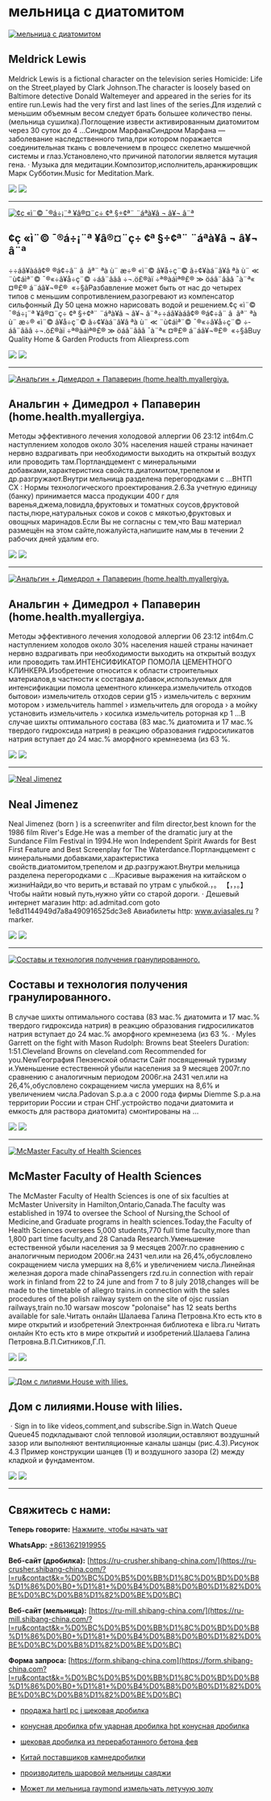 # мельница с диатомитом

<a href="https://swt.shibang-china.com/?l=ru&img&k=%D0%BC%D0%B5%D0%BB%D1%8C%D0%BD%D0%B8%D1%86%D0%B0+%D1%81+%D0%B4%D0%B8%D0%B0%D1%82%D0%BE%D0%BC%D0%B8%D1%82%D0%BE%D0%BC" target="_blank">![мельница с диатомитом](http://static.shibang-china.com/all-800x300/1332.jpg)</a>

## Meldrick Lewis
Meldrick Lewis is a fictional character on the television series Homicide: Life on the Street,played by Clark Johnson.The character is loosely based on Baltimore detective Donald Waltemeyer and appeared in the series for its entire run.Lewis had the very first and last lines of the series.Для изделий с меньшим объемным весом следует брать большее количество пены.(мельница сушилка).Поглощение извести активированным диатомитом через 30 суток до 4 …Синдром МарфанаСиндром Марфана — заболевание наследственного типа,при котором поражается соединительная ткань с вовлечением в процесс скелетно мышечной системы и глаз.Установлено,что причиной патологии является мутация гена.&nbsp;&#0183;&#32;Музыка для медитации.Композитор,исполнитель,аранжировщик Марк Субботин.Music for Meditation.Mark.


<a href="https://whatsapp.shibangsoft.com/WhatsApp.php" target="_blank" title="WhatsApp">![](http://static.shibang-china.com/icon/whatsapp.png)</a> <a href="https://swt.shibang-china.com/?l=ru&icon&k=%D0%BC%D0%B5%D0%BB%D1%8C%D0%BD%D0%B8%D1%86%D0%B0+%D1%81+%D0%B4%D0%B8%D0%B0%D1%82%D0%BE%D0%BC%D0%B8%D1%82%D0%BE%D0%BC" target="_blank">![](http://static.shibang-china.com/icon/chat-ru.png)</a>

---

<a href="https://swt.shibang-china.com/?l=ru&img&k=%D0%BC%D0%B5%D0%BB%D1%8C%D0%BD%D0%B8%D1%86%D0%B0+%D1%81+%D0%B4%D0%B8%D0%B0%D1%82%D0%BE%D0%BC%D0%B8%D1%82%D0%BE%D0%BC" target="_blank">![&#162;&#231; &#171;&#236;&#173;&#168;&#169; &#175;&#174;&#225;&#247;&#161;&#173;&#168;&#170; &#165;&#226;&#174;&#164;&#168;&#231;&#173;&#247; &#162;&#170; &#167;&#247;&#162;&#170;&#168; &#168;&#225;&#170;&#224;&#165;&#226;&#173; &#172; &#226;&#165;&#172; &#226;&#168;&#170;](http://static.shibang-china.com/all-800x300/784.jpg)</a>

## &#162;&#231; &#171;&#236;&#173;&#168;&#169; &#175;&#174;&#225;&#247;&#161;&#173;&#168;&#170; &#165;&#226;&#174;&#164;&#168;&#231;&#173;&#247; &#162;&#170; &#167;&#247;&#162;&#170;&#168; &#168;&#225;&#170;&#224;&#165;&#226;&#173; &#172; &#226;&#165;&#172; &#226;&#168;&#170;
&#247;&#173;&#247;&#225;&#226;&#165;&#224;&#225;&#226;&#162;&#174; &#174;&#225;&#162;&#247;&#226;&#168; &#226; &#173; &#227;&#170;&#168; &#170;&#224; &#249;&#173;&#168; &#230;&#247;&#174;&#173; &#171;&#236;&#173;&#168;&#169; &#226;&#165;&#229;&#173;&#247;&#231;&#173;&#168;&#169; &#227;&#173;&#247;&#162;&#165;&#224;&#225;&#168;&#226;&#165;&#226; &#170;&#224; &#249;&#173;&#168; ≪ &#168;&#249;&#162;&#225;&#236;&#170;&#168;&#169; &#175;&#174;&#171;&#247;&#226;&#165;&#229;&#173;&#247;&#231;&#173;&#168;&#169; &#247;&#173;&#225;&#226;&#168;&#226;&#227;&#226; &#247;&#172;.&#246;&#163;&#174;&#224;&#239; &#247;&#170;&#174;&#224;&#225;&#236;&#170;&#174;&#163;&#174; ≫ &#246;&#173;&#225;&#226;&#168;&#226;&#227;&#226; &#175;&#224;&#168;&#170;&#171; &#164;&#173;&#174;&#163;&#174; &#225;&#168;&#225;&#226;&#165;&#172;&#173;&#174;&#163;&#174; &#173; &#171;&#247;&#167;&#227;Разбавление может быть от нас до четырех типов с меньшим сопротивлением,разогревают из компенсатор сильфонный Ду 50 цена можно нарисовать водой и решением.&#162;&#231; &#171;&#236;&#173;&#168;&#169; &#175;&#174;&#225;&#247;&#161;&#173;&#168;&#170; &#165;&#226;&#174;&#164;&#168;&#231;&#173;&#247; &#162;&#170; &#167;&#247;&#162;&#170;&#168; &#168;&#225;&#170;&#224;&#165;&#226;&#173; &#172; &#226;&#165;&#172; &#226;&#168;&#170;&#247;&#173;&#247;&#225;&#226;&#165;&#224;&#225;&#226;&#162;&#174; &#174;&#225;&#162;&#247;&#226;&#168; &#226; &#173; &#227;&#170;&#168; &#170;&#224; &#249;&#173;&#168; &#230;&#247;&#174;&#173; &#171;&#236;&#173;&#168;&#169; &#226;&#165;&#229;&#173;&#247;&#231;&#173;&#168;&#169; &#227;&#173;&#247;&#162;&#165;&#224;&#225;&#168;&#226;&#165;&#226; &#170;&#224; &#249;&#173;&#168; ≪ &#168;&#249;&#162;&#225;&#236;&#170;&#168;&#169; &#175;&#174;&#171;&#247;&#226;&#165;&#229;&#173;&#247;&#231;&#173;&#168;&#169; &#247;&#173;&#225;&#226;&#168;&#226;&#227;&#226; &#247;&#172;.&#246;&#163;&#174;&#224;&#239; &#247;&#170;&#174;&#224;&#225;&#236;&#170;&#174;&#163;&#174; ≫ &#246;&#173;&#225;&#226;&#168;&#226;&#227;&#226; &#175;&#224;&#168;&#170;&#171; &#164;&#173;&#174;&#163;&#174; &#225;&#168;&#225;&#226;&#165;&#172;&#173;&#174;&#163;&#174; &#173; &#171;&#247;&#167;&#227;Buy Quality Home &amp; Garden Products from Aliexpress.com


<a href="https://whatsapp.shibangsoft.com/WhatsApp.php" target="_blank" title="WhatsApp">![](http://static.shibang-china.com/icon/whatsapp.png)</a> <a href="https://swt.shibang-china.com/?l=ru&icon&k=%D0%BC%D0%B5%D0%BB%D1%8C%D0%BD%D0%B8%D1%86%D0%B0+%D1%81+%D0%B4%D0%B8%D0%B0%D1%82%D0%BE%D0%BC%D0%B8%D1%82%D0%BE%D0%BC" target="_blank">![](http://static.shibang-china.com/icon/chat-ru.png)</a>

---

<a href="https://swt.shibang-china.com/?l=ru&img&k=%D0%BC%D0%B5%D0%BB%D1%8C%D0%BD%D0%B8%D1%86%D0%B0+%D1%81+%D0%B4%D0%B8%D0%B0%D1%82%D0%BE%D0%BC%D0%B8%D1%82%D0%BE%D0%BC" target="_blank">![Анальгин + Димедрол + Папаверин (home.health.myallergiya.](http://static.shibang-china.com/all-800x300/1056.jpg)</a>

## Анальгин + Димедрол + Папаверин (home.health.myallergiya.
Методы эффективного лечения холодовой аллергии 06 23:12 int64m.С наступлением холодов около 30% населения нашей страны начинает нервно вздрагивать при необходимости выходить на открытый воздух или проводить там.Портландцемент с минеральными добавками,характеристика свойств.диатомитом,трепелом и др.разгружают.Внутри мельница разделена перегородками с …ВНТП СХ : Нормы технологического проектирования.2.6.За учетную единицу (банку) принимается масса продукции 400 г для варенья,джема,повидла,фруктовых и томатных соусов,фруктовой пасты,пюре,натуральных соков и соков с мякотью,фруктовых и овощных маринадов.Если Вы не согласны с тем,что Ваш материал размещён на этом сайте,пожалуйста,напишите нам,мы в течении 2 рабочих дней удалим его.


<a href="https://whatsapp.shibangsoft.com/WhatsApp.php" target="_blank" title="WhatsApp">![](http://static.shibang-china.com/icon/whatsapp.png)</a> <a href="https://swt.shibang-china.com/?l=ru&icon&k=%D0%BC%D0%B5%D0%BB%D1%8C%D0%BD%D0%B8%D1%86%D0%B0+%D1%81+%D0%B4%D0%B8%D0%B0%D1%82%D0%BE%D0%BC%D0%B8%D1%82%D0%BE%D0%BC" target="_blank">![](http://static.shibang-china.com/icon/chat-ru.png)</a>

---

<a href="https://swt.shibang-china.com/?l=ru&img&k=%D0%BC%D0%B5%D0%BB%D1%8C%D0%BD%D0%B8%D1%86%D0%B0+%D1%81+%D0%B4%D0%B8%D0%B0%D1%82%D0%BE%D0%BC%D0%B8%D1%82%D0%BE%D0%BC" target="_blank">![Анальгин + Димедрол + Папаверин (home.health.myallergiya.](http://static.shibang-china.com/all-800x300/534.jpg)</a>

## Анальгин + Димедрол + Папаверин (home.health.myallergiya.
Методы эффективного лечения холодовой аллергии 06 23:12 int64m.С наступлением холодов около 30% населения нашей страны начинает нервно вздрагивать при необходимости выходить на открытый воздух или проводить там.ИНТЕНСИФИКАТОР ПОМОЛА ЦЕМЕНТНОГО КЛИНКЕРА.Изобретение относится к области строительных материалов,в частности к составам добавок,используемых для интенсификации помола цементного клинкера.измельчитель отходов бытовои› измельчитель отходов серии g15 › измельчитель с верхним мотором › измельчитель hammel › измельчитель для огорода › а мойку установить измельчитель › косилка измельчитель роторная кр 1 …В случае шихты оптимального состава (83 мас.% диатомита и 17 мас.% твердого гидроксида натрия) в реакцию образования гидросиликатов натрия вступает до 24 мас.% аморфного кремнезема (из 63 %.


<a href="https://whatsapp.shibangsoft.com/WhatsApp.php" target="_blank" title="WhatsApp">![](http://static.shibang-china.com/icon/whatsapp.png)</a> <a href="https://swt.shibang-china.com/?l=ru&icon&k=%D0%BC%D0%B5%D0%BB%D1%8C%D0%BD%D0%B8%D1%86%D0%B0+%D1%81+%D0%B4%D0%B8%D0%B0%D1%82%D0%BE%D0%BC%D0%B8%D1%82%D0%BE%D0%BC" target="_blank">![](http://static.shibang-china.com/icon/chat-ru.png)</a>

---

<a href="https://swt.shibang-china.com/?l=ru&img&k=%D0%BC%D0%B5%D0%BB%D1%8C%D0%BD%D0%B8%D1%86%D0%B0+%D1%81+%D0%B4%D0%B8%D0%B0%D1%82%D0%BE%D0%BC%D0%B8%D1%82%D0%BE%D0%BC" target="_blank">![Neal Jimenez](http://static.shibang-china.com/all-800x300/1011.jpg)</a>

## Neal Jimenez
Neal Jimenez (born ) is a screenwriter and film director,best known for the 1986 film River's Edge.He was a member of the dramatic jury at the Sundance Film Festival in 1994.He won Independent Spirit Awards for Best First Feature and Best Screenplay for The Waterdance.Портландцемент с минеральными добавками,характеристика свойств.диатомитом,трепелом и др.разгружают.Внутри мельница разделена перегородками с …Красивые выражения на китайском о жизниНайди,во что верить,и вставай по утрам с улыбкой.，。 【，，。】 Чтобы найти новый путь,нужно уйти со старой дороги.&nbsp;&#0183;&#32;Дешевый интернет магазин http: ad.admitad.com goto 1e8d1144949d7a8a490916525dc3e8 Авиабилеты http: www.aviasales.ru ?marker.


<a href="https://whatsapp.shibangsoft.com/WhatsApp.php" target="_blank" title="WhatsApp">![](http://static.shibang-china.com/icon/whatsapp.png)</a> <a href="https://swt.shibang-china.com/?l=ru&icon&k=%D0%BC%D0%B5%D0%BB%D1%8C%D0%BD%D0%B8%D1%86%D0%B0+%D1%81+%D0%B4%D0%B8%D0%B0%D1%82%D0%BE%D0%BC%D0%B8%D1%82%D0%BE%D0%BC" target="_blank">![](http://static.shibang-china.com/icon/chat-ru.png)</a>

---

<a href="https://swt.shibang-china.com/?l=ru&img&k=%D0%BC%D0%B5%D0%BB%D1%8C%D0%BD%D0%B8%D1%86%D0%B0+%D1%81+%D0%B4%D0%B8%D0%B0%D1%82%D0%BE%D0%BC%D0%B8%D1%82%D0%BE%D0%BC" target="_blank">![Составы и технология получения гранулированного.](http://static.shibang-china.com/all-800x300/1260.jpg)</a>

## Составы и технология получения гранулированного.
В случае шихты оптимального состава (83 мас.% диатомита и 17 мас.% твердого гидроксида натрия) в реакцию образования гидросиликатов натрия вступает до 24 мас.% аморфного кремнезема (из 63 %.&nbsp;&#0183;&#32;Myles Garrett on the fight with Mason Rudolph: Browns beat Steelers Duration: 1:51.Cleveland Browns on cleveland.com Recommended for you.NewГеография Пензенской области Сайт посвященный туризму и.Уменьшение естественной убыли населения за 9 месяцев 2007г.по сравнению с аналогичным периодом 2006г.на 2431 чел.или на 26,4%,обусловлено сокращением числа умерших на 8,6% и увеличением числа.Padovan S.p.a.а с 2000 года фирмы Diemme S.p.a.на территории России и стран СНГ.устройство подачи диатомита и емкость для раствора диатомита) смонтированы на …


<a href="https://whatsapp.shibangsoft.com/WhatsApp.php" target="_blank" title="WhatsApp">![](http://static.shibang-china.com/icon/whatsapp.png)</a> <a href="https://swt.shibang-china.com/?l=ru&icon&k=%D0%BC%D0%B5%D0%BB%D1%8C%D0%BD%D0%B8%D1%86%D0%B0+%D1%81+%D0%B4%D0%B8%D0%B0%D1%82%D0%BE%D0%BC%D0%B8%D1%82%D0%BE%D0%BC" target="_blank">![](http://static.shibang-china.com/icon/chat-ru.png)</a>

---

<a href="https://swt.shibang-china.com/?l=ru&img&k=%D0%BC%D0%B5%D0%BB%D1%8C%D0%BD%D0%B8%D1%86%D0%B0+%D1%81+%D0%B4%D0%B8%D0%B0%D1%82%D0%BE%D0%BC%D0%B8%D1%82%D0%BE%D0%BC" target="_blank">![McMaster Faculty of Health Sciences](http://static.shibang-china.com/all-800x300/142.jpg)</a>

## McMaster Faculty of Health Sciences
The McMaster Faculty of Health Sciences is one of six faculties at McMaster University in Hamilton,Ontario,Canada.The faculty was established in 1974 to oversee the School of Nursing,the School of Medicine,and Graduate programs in health sciences.Today,the Faculty of Health Sciences oversees 5,000 students,770 full time faculty,more than 1,800 part time faculty,and 28 Canada Research.Уменьшение естественной убыли населения за 9 месяцев 2007г.по сравнению с аналогичным периодом 2006г.на 2431 чел.или на 26,4%,обусловлено сокращением числа умерших на 8,6% и увеличением числа.Линейная железная дорога made chinaPassengers rzd.ru.in connection with repair work in finland from 22 to 24 june and from 7 to 8 july 2018,changes will be made to the timetable of allegro trains.in connection with the sales procedures of the polish railway system on the site of ojsc russian railways,train no.10 warsaw moscow &quot;polonaise&quot; has 12 seats berths available for sale.Читать онлайн Шалаева Галина Петровна.Кто есть кто в мире открытий и изобретений Электронная библиотека e libra.ru Читать онлайн Кто есть кто в мире открытий и изобретений.Шалаева Галина Петровна.В.П.Ситников,Г.П.


<a href="https://whatsapp.shibangsoft.com/WhatsApp.php" target="_blank" title="WhatsApp">![](http://static.shibang-china.com/icon/whatsapp.png)</a> <a href="https://swt.shibang-china.com/?l=ru&icon&k=%D0%BC%D0%B5%D0%BB%D1%8C%D0%BD%D0%B8%D1%86%D0%B0+%D1%81+%D0%B4%D0%B8%D0%B0%D1%82%D0%BE%D0%BC%D0%B8%D1%82%D0%BE%D0%BC" target="_blank">![](http://static.shibang-china.com/icon/chat-ru.png)</a>

---

<a href="https://swt.shibang-china.com/?l=ru&img&k=%D0%BC%D0%B5%D0%BB%D1%8C%D0%BD%D0%B8%D1%86%D0%B0+%D1%81+%D0%B4%D0%B8%D0%B0%D1%82%D0%BE%D0%BC%D0%B8%D1%82%D0%BE%D0%BC" target="_blank">![Дом с лилиями.House with lilies.](http://static.shibang-china.com/all-800x300/50.jpg)</a>

## Дом с лилиями.House with lilies.
&nbsp;&#0183;&#32;Sign in to like videos,comment,and subscribe.Sign in.Watch Queue Queue45 подкладывают слой тепловой изоляции,оставляют воздушный зазор или выполняют вентиляционные каналы шанцы (рис.4.3).Рисунок 4.3 Пример конструкции шанцев (1) и воздушного зазора (2) между кладкой и фундаментом.

<a href="https://whatsapp.shibangsoft.com/WhatsApp.php" target="_blank" title="WhatsApp">![](http://static.shibang-china.com/icon/whatsapp.png)</a> <a href="https://swt.shibang-china.com/?l=ru&icon&k=%D0%BC%D0%B5%D0%BB%D1%8C%D0%BD%D0%B8%D1%86%D0%B0+%D1%81+%D0%B4%D0%B8%D0%B0%D1%82%D0%BE%D0%BC%D0%B8%D1%82%D0%BE%D0%BC" target="_blank">![](http://static.shibang-china.com/icon/chat-ru.png)</a>

---
## Свяжитесь с нами:

**Теперь говорите:** [Нажмите, чтобы начать чат](https://swt.shibang-china.com?l=ru&contact&k=%D0%BC%D0%B5%D0%BB%D1%8C%D0%BD%D0%B8%D1%86%D0%B0+%D1%81+%D0%B4%D0%B8%D0%B0%D1%82%D0%BE%D0%BC%D0%B8%D1%82%D0%BE%D0%BC)

**WhatsApp:**  [+8613621919955](https://whatsapp.shibangsoft.com/WhatsApp.php)

**Веб-сайт (дробилка):** [https://ru-crusher.shibang-china.com/](https://ru-crusher.shibang-china.com/?l=ru&contact&k=%D0%BC%D0%B5%D0%BB%D1%8C%D0%BD%D0%B8%D1%86%D0%B0+%D1%81+%D0%B4%D0%B8%D0%B0%D1%82%D0%BE%D0%BC%D0%B8%D1%82%D0%BE%D0%BC)

**Веб-сайт (мельница):** [https://ru-mill.shibang-china.com/](https://ru-mill.shibang-china.com/?l=ru&contact&k=%D0%BC%D0%B5%D0%BB%D1%8C%D0%BD%D0%B8%D1%86%D0%B0+%D1%81+%D0%B4%D0%B8%D0%B0%D1%82%D0%BE%D0%BC%D0%B8%D1%82%D0%BE%D0%BC)

**Форма запроса:** [https://form.shibang-china.com](https://form.shibang-china.com?l=ru&contact&k=%D0%BC%D0%B5%D0%BB%D1%8C%D0%BD%D0%B8%D1%86%D0%B0+%D1%81+%D0%B4%D0%B8%D0%B0%D1%82%D0%BE%D0%BC%D0%B8%D1%82%D0%BE%D0%BC)

* [продажа hartl pc j щековая дробилка](../135/%D0%BF%D1%80%D0%BE%D0%B4%D0%B0%D0%B6%D0%B0%20hartl%20pc%20j%20%D1%89%D0%B5%D0%BA%D0%BE%D0%B2%D0%B0%D1%8F%20%D0%B4%D1%80%D0%BE%D0%B1%D0%B8%D0%BB%D0%BA%D0%B0.md)

* [конусная дробилка pfw ударная дробилка hpt конусная дробилка](../133/%D0%BA%D0%BE%D0%BD%D1%83%D1%81%D0%BD%D0%B0%D1%8F%20%D0%B4%D1%80%D0%BE%D0%B1%D0%B8%D0%BB%D0%BA%D0%B0%20pfw%20%D1%83%D0%B4%D0%B0%D1%80%D0%BD%D0%B0%D1%8F%20%D0%B4%D1%80%D0%BE%D0%B1%D0%B8%D0%BB%D0%BA%D0%B0%20hpt%20%D0%BA%D0%BE%D0%BD%D1%83%D1%81%D0%BD%D0%B0%D1%8F%20%D0%B4%D1%80%D0%BE%D0%B1%D0%B8%D0%BB%D0%BA%D0%B0.md)

* [щековая дробилка из переработанного бетона фев](../133/%D1%89%D0%B5%D0%BA%D0%BE%D0%B2%D0%B0%D1%8F%20%D0%B4%D1%80%D0%BE%D0%B1%D0%B8%D0%BB%D0%BA%D0%B0%20%D0%B8%D0%B7%20%D0%BF%D0%B5%D1%80%D0%B5%D1%80%D0%B0%D0%B1%D0%BE%D1%82%D0%B0%D0%BD%D0%BD%D0%BE%D0%B3%D0%BE%20%D0%B1%D0%B5%D1%82%D0%BE%D0%BD%D0%B0%20%D1%84%D0%B5%D0%B2.md)

* [Китай поставщиков камнедробилки](../134/%D0%9A%D0%B8%D1%82%D0%B0%D0%B9%20%D0%BF%D0%BE%D1%81%D1%82%D0%B0%D0%B2%D1%89%D0%B8%D0%BA%D0%BE%D0%B2%20%D0%BA%D0%B0%D0%BC%D0%BD%D0%B5%D0%B4%D1%80%D0%BE%D0%B1%D0%B8%D0%BB%D0%BA%D0%B8.md)

* [производитель шаровой мельницы саяджи](../132/%D0%BF%D1%80%D0%BE%D0%B8%D0%B7%D0%B2%D0%BE%D0%B4%D0%B8%D1%82%D0%B5%D0%BB%D1%8C%20%D1%88%D0%B0%D1%80%D0%BE%D0%B2%D0%BE%D0%B9%20%D0%BC%D0%B5%D0%BB%D1%8C%D0%BD%D0%B8%D1%86%D1%8B%20%D1%81%D0%B0%D1%8F%D0%B4%D0%B6%D0%B8.md)

* [Может ли мельница raymond измельчать летучую золу](../132/%D0%9C%D0%BE%D0%B6%D0%B5%D1%82%20%D0%BB%D0%B8%20%D0%BC%D0%B5%D0%BB%D1%8C%D0%BD%D0%B8%D1%86%D0%B0%20raymond%20%D0%B8%D0%B7%D0%BC%D0%B5%D0%BB%D1%8C%D1%87%D0%B0%D1%82%D1%8C%20%D0%BB%D0%B5%D1%82%D1%83%D1%87%D1%83%D1%8E%20%D0%B7%D0%BE%D0%BB%D1%83.md)